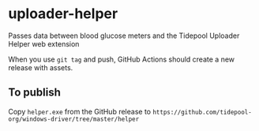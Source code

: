# uploader-helper

Passes data between blood glucose meters and the Tidepool Uploader Helper web extension

When you use `git tag` and push, GitHub Actions should create a new release with assets. 

## To publish

Copy `helper.exe` from the GitHub release to `https://github.com/tidepool-org/windows-driver/tree/master/helper`